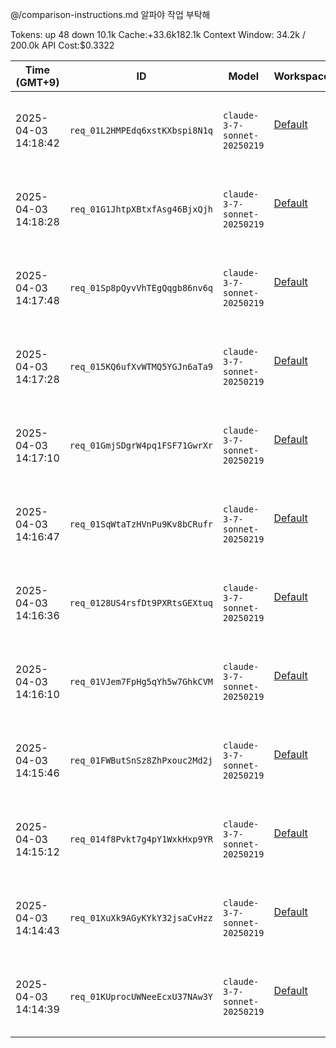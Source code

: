 @/comparison-instructions.md 알파야 작업 부탁해

Tokens: up 48  down 10.1k
Cache:+33.6k182.1k
Context Window: 34.2k / 200.0k
API Cost:$0.3322



| Time (GMT+9)        | ID                             | Model                        | Workspace                                                                                    | Input  <br>Tokens | Output  <br>Tokens | Type      | Request |
| ------------------- | ------------------------------ | ---------------------------- | -------------------------------------------------------------------------------------------- | ----------------- | ------------------ | --------- | ------- |
| 2025-04-03 14:18:42 | `req_01L2HMPEdq6xstKXbspi8N1q` | `claude-3-7-sonnet-20250219` | [<br><br>Default<br><br><br><br>](https://console.anthropic.com/settings/workspaces/default) | 33586             | 632                | Streaming |         |
| 2025-04-03 14:18:28 | `req_01G1JhtpXBtxfAsg46BjxQjh` | `claude-3-7-sonnet-20250219` | [<br><br>Default<br><br><br><br>](https://console.anthropic.com/settings/workspaces/default) | 32407             | 810                | Streaming |         |
| 2025-04-03 14:17:48 | `req_01Sp8pQyvVhTEgQqgb86nv6q` | `claude-3-7-sonnet-20250219` | [<br><br>Default<br><br><br><br>](https://console.anthropic.com/settings/workspaces/default) | 26910             | 2675               | Streaming |         |
| 2025-04-03 14:17:28 | `req_015KQ6ufXvWTMQ5YGJn6aTa9` | `claude-3-7-sonnet-20250219` | [<br><br>Default<br><br><br><br>](https://console.anthropic.com/settings/workspaces/default) | 24440             | 1175               | Streaming |         |
| 2025-04-03 14:17:10 | `req_01GmjSDgrW4pq1FSF71GwrXr` | `claude-3-7-sonnet-20250219` | [<br><br>Default<br><br><br><br>](https://console.anthropic.com/settings/workspaces/default) | 22421             | 955                | Streaming |         |
| 2025-04-03 14:16:47 | `req_01SqWtaTzHVnPu9Kv8bCRufr` | `claude-3-7-sonnet-20250219` | [<br><br>Default<br><br><br><br>](https://console.anthropic.com/settings/workspaces/default) | 19396             | 1451               | Streaming |         |
| 2025-04-03 14:16:36 | `req_0128US4rsfDt9PXRtsGEXtuq` | `claude-3-7-sonnet-20250219` | [<br><br>Default<br><br><br><br>](https://console.anthropic.com/settings/workspaces/default) | 18395             | 449                | Streaming |         |
| 2025-04-03 14:16:10 | `req_01VJem7FpHg5qYh5w7GhkCVM` | `claude-3-7-sonnet-20250219` | [<br><br>Default<br><br><br><br>](https://console.anthropic.com/settings/workspaces/default) | 14343             | 2097               | Streaming |         |
| 2025-04-03 14:15:46 | `req_01FWButSnSz8ZhPxouc2Md2j` | `claude-3-7-sonnet-20250219` | [<br><br>Default<br><br><br><br>](https://console.anthropic.com/settings/workspaces/default) | 10632             | 1790               | Streaming |         |
| 2025-04-03 14:15:12 | `req_014f8Pvkt7g4pY1WxkHxp9YR` | `claude-3-7-sonnet-20250219` | [<br><br>Default<br><br><br><br>](https://console.anthropic.com/settings/workspaces/default) | 7432              | 2904               | Streaming |         |
| 2025-04-03 14:14:43 | `req_01XuXk9AGyKYkY32jsaCvHzz` | `claude-3-7-sonnet-20250219` | [<br><br>Default<br><br><br><br>](https://console.anthropic.com/settings/workspaces/default) | 3039              | 2294               | Streaming |         |
| 2025-04-03 14:14:39 | `req_01KUprocUWNeeEcxU37NAw3Y` | `claude-3-7-sonnet-20250219` | [<br><br>Default<br><br><br><br>](https://console.anthropic.com/settings/workspaces/default) | 2767              | 149                | Streaming |         |



